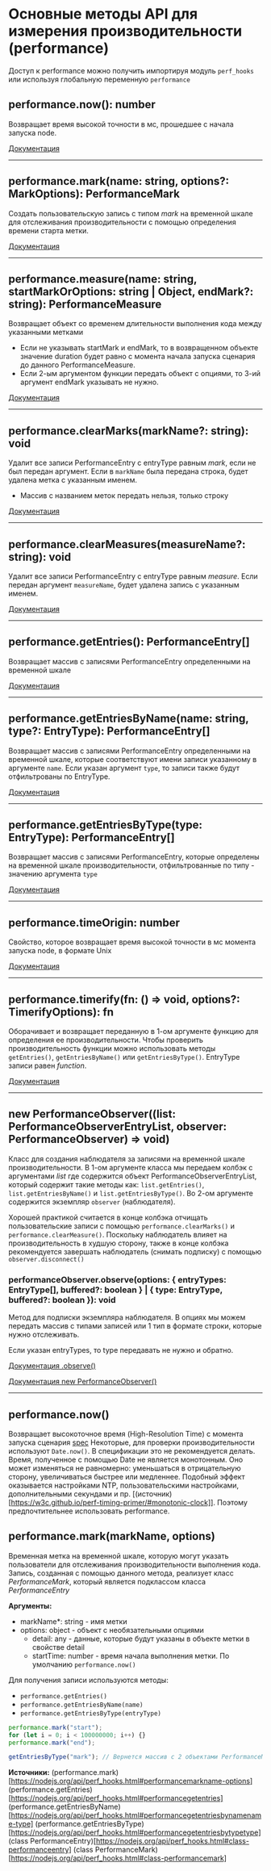 # Основные методы API для измерения производительности (performance)

Доступ к performance можно получить импортируя модуль `perf_hooks` или используя глобальную переменную `performance`

## performance.now(): number

Возвращает время высокой точности в мс, прошедшее с начала запуска node.

[Документация](https://nodejs.org/api/perf_hooks.html#performancenow)

---

## performance.mark(name: string, options?: MarkOptions): PerformanceMark

Cоздать пользовательскую запись с типом _mark_ на временной шкале для отслеживания производительности с помощью определения времени старта метки.

[Документация](https://nodejs.org/api/perf_hooks.html#performancemarkname-options)

---

## performance.measure(name: string, startMarkOrOptions: string | Object, endMark?: string): PerformanceMeasure

Возвращает объект со временем длительности выполнения кода между указанными метками

-   Если не указывать startMark и endMark, то в возвращенном объекте значение duration будет равно с момента начала запуска сценария до данного PerformanceMeasure.
-   Если 2-ым аргументом функции передать объект с опциями, то 3-ий аргумент endMark указывать не нужно.

[Документация](https://nodejs.org/api/perf_hooks.html#performancemeasurename-startmarkoroptions-endmark)

---

## performance.clearMarks(markName?: string): void

Удалит все записи PerformanceEntry с entryType равным *mark*, если не был передан аргумент. Если в `markName` была передана строка, будет удалена метка с указанным именем.

-   Массив с названием меток передать нельзя, только строку

[Документация](https://nodejs.org/api/perf_hooks.html#performanceclearmarksname)

---

## performance.clearMeasures(measureName?: string): void

Удалит все записи PerformanceEntry с entryType равным *measure*. Если передан аргумент `measureName`, будет удалена запись с указанным именем.

[Документация](https://nodejs.org/api/perf_hooks.html#performanceclearmeasuresname)

---

## performance.getEntries(): PerformanceEntry[]

Возвращает массив с записями PerformanceEntry определенными на временной шкале

[Документация](https://nodejs.org/api/perf_hooks.html#performancegetentries)

---

## performance.getEntriesByName(name: string, type?: EntryType): PerformanceEntry[]

Возвращает массив с записями PerformanceEntry определенными на временной шкале, которые соответствуют имени записи указанному в аргументе `name`. Если указан аргумент `type`, то записи также будут отфильтрованы по EntryType.

[Документация](https://nodejs.org/api/perf_hooks.html#performancegetentriesbynamename-type)

---

## performance.getEntriesByType(type: EntryType): PerformanceEntry[]

Возвращает массив с записями PerformanceEntry, которые определены на временной шкале производительности, отфильтрованные по типу - значению аргумента `type`

[Документация](https://nodejs.org/api/perf_hooks.html#performancegetentriesbytypetype)

---

## performance.timeOrigin: number

Свойство, которое возвращает время высокой точности в мс момента запуска node, в формате Unix

[Документация](https://nodejs.org/api/perf_hooks.html#performancetimeorigin)

---

## performance.timerify(fn: () => void, options?: TimerifyOptions): fn

Оборачивает и возвращает переданную в 1-ом аргументе функцию для определения ее производительности. Чтобы проверить производительность функции можно использовать методы `getEntries()`, `getEntriesByName()` или `getEntriesByType()`. EntryType записи равен *function*.

[Документация](https://nodejs.org/api/perf_hooks.html#performancetimerifyfn-options)

---

## new PerformanceObserver((list: PerformanceObserverEntryList, observer: PerformanceObserver) => void)

Класс для создания наблюдателя за записями на временной шкале производительности. В 1-ом аргументе класса мы передаем колбэк с аргументами *list* где содержится объект PerformanceObserverEntryList, который содержит такие методы как: `list.getEntries()`, `list.getEntriesByName()` и `list.getEntriesByType()`. Во 2-ом аргументе содержится экземпляр `observer` (наблюдателя).

Хорошей практикой считается в конце колбэка отчищать пользовательские записи с помощью `performance.clearMarks()` и `performance.clearMeasure()`. Поскольку наблюдатель влияет на производительность в худшую сторону, также в конце колбэка рекомендуется завершать наблюдатель (снимать подписку) с помощью `observer.disconnect()`

### performanceObserver.observe(options: { entryTypes: EntryType[], buffered?: boolean } | { type: EntryType, buffered?: boolean }): void

Метод для подписки экземпляра наблюдателя. В опциях мы можем передать массив с типами записей или 1 тип в формате строки, которые нужно отслеживать.

Если указан entryTypes, то type передавать не нужно и обратно.

[Документация .observe()](https://nodejs.org/api/perf_hooks.html#performanceobserverobserveoptions)

[Документация new PerformanceObserver()](https://nodejs.org/api/perf_hooks.html#class-performanceobserver)

---











## performance.now()

Возвращает высокоточное время (High-Resolution Time) с момента запуска сценария [spec](https://w3c.github.io/perf-timing-primer/#high-resolution-time)
Некоторые, для проверки производительности используют `Date.now()`. В спецификации это не рекомендуется делать. Время, полученное с помощью Date не является монотонным. Оно может изменяться не равномерно: уменьшаться в отрицательную сторону, увеличиваться быстрее или медленнее. Подобный эффект оказывается настройками NTP, пользовательскими настройками, дополнительными секундами и пр. [(источник)[https://w3c.github.io/perf-timing-primer/#monotonic-clock]]. Поэтому предпочтительнее использовать performance.

## performance.mark(markName, options)

Временная метка на временной шкале, которую могут указать пользователи для отслеживания производительности выполнения кода. Запись, созданная с помощью данного метода, реализует класс _PerformanceMark_, который является подклассом класса _PerformanceEntry_

**Аргументы:**

-   markName\*: string - имя метки
-   options: object - объект с необязательными опциями
    -   detail: any - данные, которые будут указаны в объекте метки в свойстве detail
    -   startTime: number - время начала выполнения метки. По умолчанию `performance.now()`

Для получения записи используются методы:

-   `performance.getEntries()`
-   `performance.getEntriesByName(name)`
-   `performance.getEntriesByType(entryType)`

```js
performance.mark("start");
for (let i = 0; i < 100000000; i++) {}
performance.mark("end");

getEntriesByType("mark"); // Вернется массив с 2 объектами PerformanceMark
```

**Источники:**
(performance.mark)[https://nodejs.org/api/perf_hooks.html#performancemarkname-options]
(performance.getEntries)[https://nodejs.org/api/perf_hooks.html#performancegetentries]
(performance.getEntriesByName)[https://nodejs.org/api/perf_hooks.html#performancegetentriesbynamename-type]
(performance.getEntriesByType)[https://nodejs.org/api/perf_hooks.html#performancegetentriesbytypetype]
(class PerformanceEntry)[https://nodejs.org/api/perf_hooks.html#class-performanceentry]
(class PerformanceMark)[https://nodejs.org/api/perf_hooks.html#class-performancemark]
